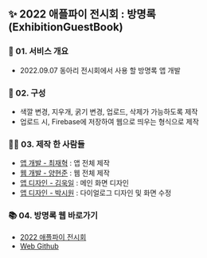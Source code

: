 ## ✨ 2022 애플파이 전시회 : 방명록 (ExhibitionGuestBook)

### 📢 01. 서비스 개요
- 2022.09.07 동아리 전시회에서 사용 할 방명록 앱 개발

### 🎈 02. 구성
- 색깔 변경, 지우개, 굵기 변경, 업로드, 삭제가 가능하도록 제작
- 업로드 시, Firebase에 저장하여 웹으로 띄우는 형식으로 제작

### 🙇‍♂️ 03. 제작 한 사람들
- [앱 개발 - 최재혁](https://github.com/jaehyeok3017) : 앱 전체 제작
- [웹 개발 - 양현준](https://github.com/2tle) : 웹 전체 제작
- [앱 디자인 - 김욱일](https://www.instagram.com/small_mvmt) : 메인 화면 디자인
- [앱 디자인 - 박시원](https://www.instagram.com/whoisapple_) : 다이얼로그 디자인 및 화면 수정

### 📚 04. 방명록 웹 바로가기
- [2022 애플파이 전시회](https://guestbook.appplepi.com/)
- [Web Github](https://github.com/jaehyeok3017/ExhibitionGuestbookWeb)
